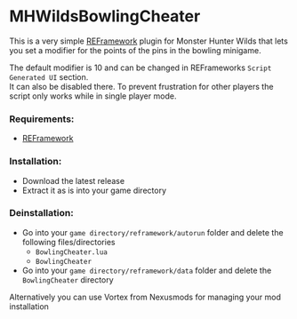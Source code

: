 # MHWildsBowlingCheater

This is a very simple [REFramework](https://github.com/praydog/REFramework) plugin for Monster Hunter Wilds that lets you set a modifier for the points of the pins in the bowling minigame.

The default modifier is 10 and can be changed in REFrameworks `Script Generated UI` section.  
It can also be disabled there.
To prevent frustration for other players the script only works while in single player mode.

### Requirements:

- [REFramework](https://github.com/praydog/REFramework)

### Installation:

- Download the latest release
- Extract it as is into your game directory

### Deinstallation:

- Go into your `game directory/reframework/autorun` folder and delete the following files/directories
  - `BowlingCheater.lua`
  - `BowlingCheater`
- Go into your `game directory/reframework/data` folder and delete the `BowlingCheater` directory

Alternatively you can use Vortex from Nexusmods for managing your mod installation
